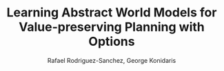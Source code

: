 ---
paperId: 16
author: Rafael Rodriguez-Sanchez, George Konidaris
publicationauthor: Rodriguez-Sanchez, R. et al.
title: Learning Abstract World Models for Value-preserving Planning with Options
pdf: --
poster: --
alt: --
type: Poster
topic: Applications
subtopic: --
link: --
conference: neurips
year: 2023
tags: neurips-2023-np
location: New Orleans, Louisiana
---